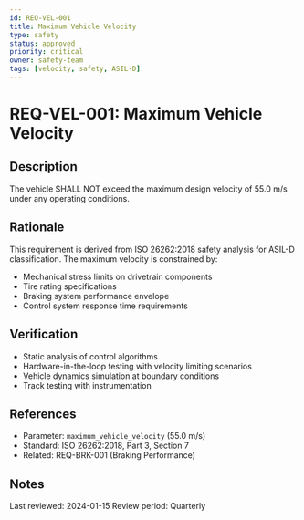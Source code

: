 ```yaml
---
id: REQ-VEL-001
title: Maximum Vehicle Velocity
type: safety
status: approved
priority: critical
owner: safety-team
tags: [velocity, safety, ASIL-D]
---
```


# REQ-VEL-001: Maximum Vehicle Velocity

## Description

The vehicle SHALL NOT exceed the maximum design velocity of 55.0 m/s under any operating conditions.

## Rationale

This requirement is derived from ISO 26262:2018 safety analysis for ASIL-D classification. The maximum velocity is constrained by:
- Mechanical stress limits on drivetrain components
- Tire rating specifications
- Braking system performance envelope
- Control system response time requirements

## Verification

- Static analysis of control algorithms
- Hardware-in-the-loop testing with velocity limiting scenarios
- Vehicle dynamics simulation at boundary conditions
- Track testing with instrumentation

## References

- Parameter: `maximum_vehicle_velocity` (55.0 m/s)
- Standard: ISO 26262:2018, Part 3, Section 7
- Related: REQ-BRK-001 (Braking Performance)

## Notes

Last reviewed: 2024-01-15
Review period: Quarterly

